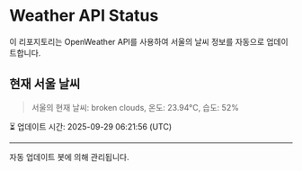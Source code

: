 
# Weather API Status

이 리포지토리는 OpenWeather API를 사용하여 서울의 날씨 정보를 자동으로 업데이트합니다.

## 현재 서울 날씨
> 서울의 현재 날씨: broken clouds, 온도: 23.94°C, 습도: 52%

⏳ 업데이트 시간: 2025-09-29 06:21:56 (UTC)

---
자동 업데이트 봇에 의해 관리됩니다.
